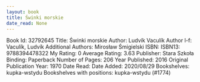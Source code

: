 ```yaml
---
layout: book
title: Świnki morskie
date_read: None
---
```


Book Id: 32792645
Title: Świnki morskie
Author: Ludvík Vaculík
Author l-f: Vaculík, Ludvík
Additional Authors: Mirosław Śmigielski
ISBN: 
ISBN13: 9788394478322
My Rating: 0
Average Rating: 3.63
Publisher: Stara Szkoła
Binding: Paperback
Number of Pages: 206
Year Published: 2016
Original Publication Year: 1970
Date Read: 
Date Added: 2020/08/29
Bookshelves: kupka-wstydu
Bookshelves with positions: kupka-wstydu (#1774)

